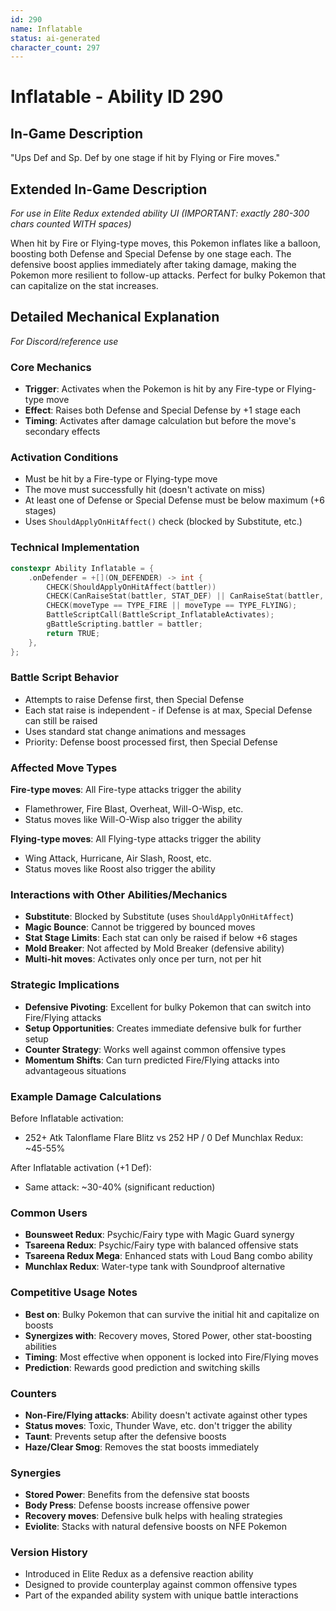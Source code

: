 ```yaml
---
id: 290
name: Inflatable
status: ai-generated
character_count: 297
---
```


# Inflatable - Ability ID 290

## In-Game Description
"Ups Def and Sp. Def by one stage if hit by Flying or Fire moves."

## Extended In-Game Description
*For use in Elite Redux extended ability UI (IMPORTANT: exactly 280-300 chars counted WITH spaces)*

When hit by Fire or Flying-type moves, this Pokemon inflates like a balloon, boosting both Defense and Special Defense by one stage each. The defensive boost applies immediately after taking damage, making the Pokemon more resilient to follow-up attacks. Perfect for bulky Pokemon that can capitalize on the stat increases.

## Detailed Mechanical Explanation
*For Discord/reference use*

### Core Mechanics
- **Trigger**: Activates when the Pokemon is hit by any Fire-type or Flying-type move
- **Effect**: Raises both Defense and Special Defense by +1 stage each
- **Timing**: Activates after damage calculation but before the move's secondary effects

### Activation Conditions
- Must be hit by a Fire-type or Flying-type move
- The move must successfully hit (doesn't activate on miss)
- At least one of Defense or Special Defense must be below maximum (+6 stages)
- Uses `ShouldApplyOnHitAffect()` check (blocked by Substitute, etc.)

### Technical Implementation
```cpp
constexpr Ability Inflatable = {
    .onDefender = +[](ON_DEFENDER) -> int {
        CHECK(ShouldApplyOnHitAffect(battler))
        CHECK(CanRaiseStat(battler, STAT_DEF) || CanRaiseStat(battler, STAT_SPDEF))
        CHECK(moveType == TYPE_FIRE || moveType == TYPE_FLYING);
        BattleScriptCall(BattleScript_InflatableActivates);
        gBattleScripting.battler = battler;
        return TRUE;
    },
};
```

### Battle Script Behavior
- Attempts to raise Defense first, then Special Defense
- Each stat raise is independent - if Defense is at max, Special Defense can still be raised
- Uses standard stat change animations and messages
- Priority: Defense boost processed first, then Special Defense

### Affected Move Types
**Fire-type moves**: All Fire-type attacks trigger the ability
- Flamethrower, Fire Blast, Overheat, Will-O-Wisp, etc.
- Status moves like Will-O-Wisp also trigger the ability

**Flying-type moves**: All Flying-type attacks trigger the ability  
- Wing Attack, Hurricane, Air Slash, Roost, etc.
- Status moves like Roost also trigger the ability

### Interactions with Other Abilities/Mechanics
- **Substitute**: Blocked by Substitute (uses `ShouldApplyOnHitAffect`)
- **Magic Bounce**: Cannot be triggered by bounced moves
- **Stat Stage Limits**: Each stat can only be raised if below +6 stages
- **Mold Breaker**: Not affected by Mold Breaker (defensive ability)
- **Multi-hit moves**: Activates only once per turn, not per hit

### Strategic Implications
- **Defensive Pivoting**: Excellent for bulky Pokemon that can switch into Fire/Flying attacks
- **Setup Opportunities**: Creates immediate defensive bulk for further setup
- **Counter Strategy**: Works well against common offensive types
- **Momentum Shifts**: Can turn predicted Fire/Flying attacks into advantageous situations

### Example Damage Calculations
Before Inflatable activation:
- 252+ Atk Talonflame Flare Blitz vs 252 HP / 0 Def Munchlax Redux: ~45-55%

After Inflatable activation (+1 Def):
- Same attack: ~30-40% (significant reduction)

### Common Users
- **Bounsweet Redux**: Psychic/Fairy type with Magic Guard synergy
- **Tsareena Redux**: Psychic/Fairy type with balanced offensive stats
- **Tsareena Redux Mega**: Enhanced stats with Loud Bang combo ability
- **Munchlax Redux**: Water-type tank with Soundproof alternative

### Competitive Usage Notes
- **Best on**: Bulky Pokemon that can survive the initial hit and capitalize on boosts
- **Synergizes with**: Recovery moves, Stored Power, other stat-boosting abilities
- **Timing**: Most effective when opponent is locked into Fire/Flying moves
- **Prediction**: Rewards good prediction and switching skills

### Counters
- **Non-Fire/Flying attacks**: Ability doesn't activate against other types
- **Status moves**: Toxic, Thunder Wave, etc. don't trigger the ability
- **Taunt**: Prevents setup after the defensive boosts
- **Haze/Clear Smog**: Removes the stat boosts immediately

### Synergies
- **Stored Power**: Benefits from the defensive stat boosts
- **Body Press**: Defense boosts increase offensive power
- **Recovery moves**: Defensive bulk helps with healing strategies
- **Eviolite**: Stacks with natural defensive boosts on NFE Pokemon

### Version History
- Introduced in Elite Redux as a defensive reaction ability
- Designed to provide counterplay against common offensive types
- Part of the expanded ability system with unique battle interactions
